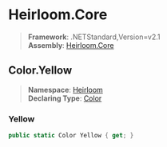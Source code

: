 # Heirloom.Core

> **Framework**: .NETStandard,Version=v2.1  
> **Assembly**: [Heirloom.Core][0]  

## Color.Yellow

> **Namespace**: [Heirloom][0]  
> **Declaring Type**: [Color][1]  

### Yellow

```cs
public static Color Yellow { get; }
```

[0]: ../../../Heirloom.Core.md
[1]: ../Color.md
